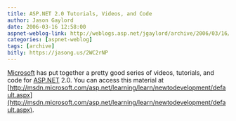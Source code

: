 ```yaml
---
title: ASP.NET 2.0 Tutorials, Videos, and Code
author: Jason Gaylord
date: 2006-03-16 12:58:00
aspnet-weblog-link: http://weblogs.asp.net/jgaylord/archive/2006/03/16/440412.aspx
categories: [aspnet-weblog]
tags: [archive]
bitly: https://jasong.us/2WC2rNP
---
```


[Microsoft](http://www.microsoft.com/ "Microsoft") has put together a pretty good series of videos, tutorials, and code for [ASP.NET](http://www.asp.net/ "ASP.NET") 2.0. You can access this material at [http://msdn.microsoft.com/asp.net/learning/learn/newtodevelopment/default.aspx](http://msdn.microsoft.com/asp.net/learning/learn/newtodevelopment/default.aspx).